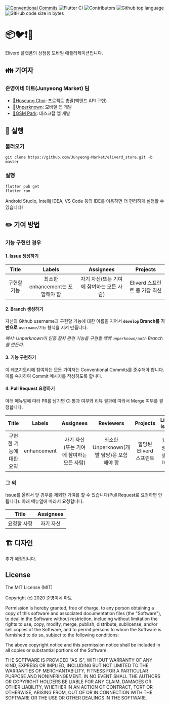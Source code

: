 [![Conventional Commits](https://img.shields.io/badge/Conventional%20Commits-1.0.0-yellow.svg)](https://conventionalcommits.org)
![Flutter CI](https://github.com/Junyeong-Market/eliverd_store/workflows/Flutter%20CI/badge.svg)
![Contributors](https://img.shields.io/badge/Contributors-Hoseung_Choi,_Unperknown,_GSM_Park-blue.svg)
![Github top language](https://img.shields.io/github/languages/top/Junyeong-Market/eliverd_store)
![GitHub code size in bytes](https://img.shields.io/github/languages/code-size/Junyeong-Market/eliverd_store)

# 📦🐦❗🚚

Eliverd 플랫폼의 상점용 모바일 애플리케이션입니다.

## 👪 기여자

### 준영이네 마트(Junyeong Market) 팀
- [🔗Hoseung Choi](https://github.com/startergate): 프로젝트 총괄(백엔드 API 구현)
- [🔗Unperknown](https://github.com/Unperknown): 모바일 앱 개발
- [🔗GSM Park](https://github.com/Parkjonghyo): 데스크탑 앱 개발

## 📲 실행

### 불러오기
```shell script
git clone https://github.com/Junyeong-Market/eliverd_store.git -b master
```

### 실행
```shell script
flutter pub get
flutter run
```

Android Studio, Intellij IDEA, VS Code 등의 IDE를 이용하면 더 편리하게 실행할 수 있습니다!

## ✏️ 기여 방법

### 기능 구현인 경우

#### 1. Issue 생성하기

| Title | Labels | Assignees | Projects |
|:-:|:-:|:-:|:-:|
| 구현할 기능 | 최소한 enhancement는 포함해야 함 | 자기 자신(또는 기여에 참여하는 모든 사람) | Eliverd 스프린트 중 가장 최신 |

#### 2. Branch 생성하기

자신의 Github username과 구현할 기능에 대한 이름을 지어서 **`develop` Branch를 기반으로** `username/기능` 형식을 지켜 만듭니다.

*예시: Unperknown이 인증 절차 관련 기능을 구현할 때에 `unperknown/auth` Branch를 만든다.*

#### 3. 기능 구현하기

이 레포지토리에 참여하는 모든 기여자는 Conventional Commits를 준수해야 합니다. 이를 숙지하여 Commit 메시지를 작성하도록 합니다.

#### 4. Pull Request 요청하기

아래 메뉴얼에 따라 PR를 남기면 CI 통과 여부와 리뷰 결과에 따라서 Merge 여부를 결정합니다.

| Title | Labels | Assignees | Reviewers | Projects | Linked Issues
|:-:|:-:|:-:|:-:|:-:|:-:|
| 구현한 기능에 대한 요약 | enhancement | 자기 자신<br/>(또는 기여에 참여하는 모든 사람) | 최소한<br/>Unperknown(개발 담당)은 포함해야 함 | 할당된 Eliverd 스프린트 | 1번 과정에서 생성한 Issue |

### 그 외

Issue를 올려서 앞 경우를 제외한 기여를 할 수 있습니다(Pull Request로 요청하면 안됩니다). 아래 메뉴얼에 따라서 요청합니다.

| Title | Assignees |
|:-:|:-:|
| 요청할 사항 | 자기 자신 |

## 🏗️ 디자인

추가 예정입니다.

## License
 
The MIT License (MIT)

Copyright (c) 2020 준영이네 마트

Permission is hereby granted, free of charge, to any person obtaining a copy of this software and associated documentation files (the "Software"), to deal in the Software without restriction, including without limitation the rights to use, copy, modify, merge, publish, distribute, sublicense, and/or sell copies of the Software, and to permit persons to whom the Software is furnished to do so, subject to the following conditions:

The above copyright notice and this permission notice shall be included in all copies or substantial portions of the Software.

THE SOFTWARE IS PROVIDED "AS IS", WITHOUT WARRANTY OF ANY KIND, EXPRESS OR IMPLIED, INCLUDING BUT NOT LIMITED TO THE WARRANTIES OF MERCHANTABILITY, FITNESS FOR A PARTICULAR PURPOSE AND NONINFRINGEMENT. IN NO EVENT SHALL THE AUTHORS OR COPYRIGHT HOLDERS BE LIABLE FOR ANY CLAIM, DAMAGES OR OTHER LIABILITY, WHETHER IN AN ACTION OF CONTRACT, TORT OR OTHERWISE, ARISING FROM, OUT OF OR IN CONNECTION WITH THE SOFTWARE OR THE USE OR OTHER DEALINGS IN THE SOFTWARE.
